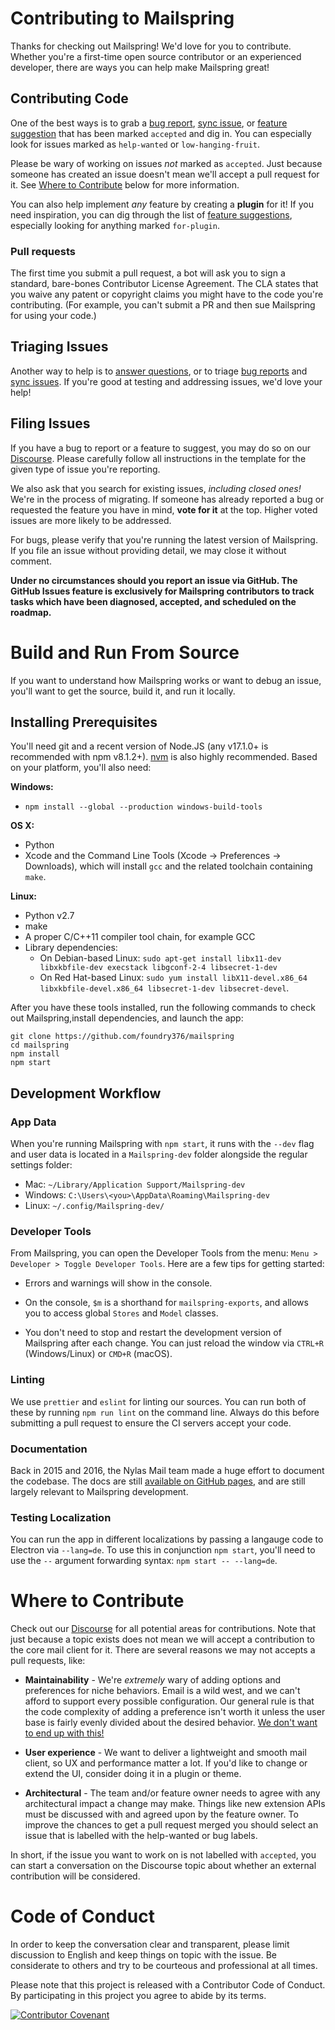 # Contributing to Mailspring

Thanks for checking out Mailspring! We'd love for you to contribute. Whether
you're a first-time open source contributor or an experienced developer, there
are ways you can help make Mailspring great!

## Contributing Code

One of the best ways is to grab a
[bug report](https://community.getmailspring.com/c/bugs/10),
[sync issue](https://community.getmailspring.com/c/sync/22),
or [feature suggestion](https://community.getmailspring.com/c/features/12)
that has been marked `accepted` and dig in. You can especially look for issues
marked as `help-wanted` or `low-hanging-fruit`.

Please be wary of working on issues *not* marked as `accepted`. Just because
someone has created an issue doesn't mean we'll accept a pull request for it.
See [Where to Contribute](#where-to-contribute) below for more information.

You can also help implement *any* feature by creating a **plugin** for it!
If you need inspiration, you can dig through the list of
[feature suggestions](https://community.getmailspring.com/c/features/12),
especially looking for anything marked `for-plugin`.

### Pull requests

The first time you submit a pull request, a bot will ask you to sign a
standard, bare-bones Contributor License Agreement. The CLA states that you
waive any patent or copyright claims you might have to the code you're
contributing. (For example, you can't submit a PR and then sue Mailspring
for using your code.)

## Triaging Issues

Another way to help is to [answer questions](https://community.getmailspring.com/c/help/7),
or to triage [bug reports](https://community.getmailspring.com/c/bugs/10) and
[sync issues](https://community.getmailspring.com/c/sync/22). If you're good at
testing and addressing issues, we'd love your help!

## Filing Issues

If you have a bug to report or a feature to suggest, you may do so on our
[Discourse](https://community.getmailspring.com/). Please carefully follow all
instructions in the template for the given type of issue you're reporting.

We also ask that you search for existing issues, *including closed ones!*
We're in the process of migrating. If someone has already reported a bug or
requested the feature you have in mind,  **vote for it** at the top.
Higher voted issues are more likely to be addressed.

For bugs, please verify that you're running the latest version of Mailspring.
If you file an issue without providing detail, we may close it without comment.

**Under no circumstances should you report an issue via GitHub. The GitHub
Issues feature is exclusively for Mailspring contributors to track tasks
which have been diagnosed, accepted, and scheduled on the roadmap.**

# Build and Run From Source

If you want to understand how Mailspring works or want to debug an issue,
you'll want to get the source, build it, and run it locally.

## Installing Prerequisites

You'll need git and a recent version of Node.JS (any v17.1.0+ is recommended
with npm v8.1.2+). [nvm](https://github.com/creationix/nvm) is also highly
recommended. Based on your platform, you'll also need:

**Windows:**

- `npm install --global --production windows-build-tools`

**OS X:**

- Python
- Xcode and the Command Line Tools (Xcode -> Preferences -> Downloads), which
  will install `gcc` and the related toolchain containing `make`.

**Linux:**

- Python v2.7
- make
- A proper C/C++11 compiler tool chain, for example GCC
- Library dependencies:
  - On Debian-based Linux: `sudo apt-get install libx11-dev libxkbfile-dev execstack libgconf-2-4 libsecret-1-dev`
  - On Red Hat-based Linux: `sudo yum install libX11-devel.x86_64 libxkbfile-devel.x86_64 libsecret-1-dev libsecret-devel`.

After you have these tools installed, run the following commands to check out
Mailspring,install dependencies, and launch the app:

```
git clone https://github.com/foundry376/mailspring
cd mailspring
npm install
npm start
```

## Development Workflow

### App Data

When you're running Mailspring with `npm start`, it runs with the `--dev` flag
and user data is located in a `Mailspring-dev` folder alongside the regular
settings folder:

- Mac: `~/Library/Application Support/Mailspring-dev`
- Windows: `C:\Users\<you>\AppData\Roaming\Mailspring-dev`
- Linux: `~/.config/Mailspring-dev/`

### Developer Tools

From Mailspring, you can open the Developer Tools from the
menu: `Menu > Developer > Toggle Developer Tools`. Here are a few tips for
getting started:

- Errors and warnings will show in the console.

- On the console, `$m` is a shorthand for `mailspring-exports`, and allows you
  to access global `Stores` and `Model` classes.

- You don't need to stop and restart the development version of Mailspring
  after each change. You can just reload the window via `CTRL+R` (Windows/Linux)
  or `CMD+R` (macOS).

### Linting

We use `prettier` and `eslint` for linting our sources. You can run both of
these by running `npm run lint` on the command line. Always do this before
submitting a pull request to ensure the CI servers accept your code.

### Documentation

Back in 2015 and 2016, the Nylas Mail team made a huge effort to document
the codebase. The docs are still
[available on GitHub pages](https://foundry376.github.io/Mailspring/), and are
still largely relevant to Mailspring development.

### Testing Localization

You can run the app in different localizations by passing a langauge code to
Electron via `--lang=de`. To use this in conjunction `npm start`, you'll need
to use the `--` argument forwarding syntax: `npm start -- --lang=de`.

# Where to Contribute

Check out our [Discourse](https://community.getmailspring.com/) for all
potential areas for contributions. Note that just because a topic exists does
not mean we will accept a contribution to the core mail client for it. There
are several reasons we may not accepts a pull requests, like:

- **Maintainability** - We're _extremely_ wary of adding options and preferences
  for niche behaviors. Email is a wild west, and we can't afford to support
  every possible configuration. Our general rule is that the code complexity
  of adding a preference isn't worth it unless the user base is fairly evenly
  divided about the desired behavior.
  [We don't want to end up with this!](https://cloud.githubusercontent.com/assets/1037212/14989123/2a74e810-110b-11e6-8b5d-6f343bca712f.png)

- **User experience** - We want to deliver a lightweight and smooth mail
  client, so UX and performance matter a lot. If you'd like to change or
  extend the UI, consider doing it in a plugin or theme.

- **Architectural** - The team and/or feature owner needs to agree with any
  architectural impact a change may make. Things like new extension APIs must
  be discussed with and agreed upon by the feature owner. To improve the
  chances to get a pull request merged you should select an issue that is
  labelled with the help-wanted or bug labels.

In short, if the issue you want to work on is not labelled with `accepted`, you
can start a conversation on the Discourse topic about whether an external
contribution will be considered.

# Code of Conduct

In order to keep the conversation clear and transparent, please limit
discussion to English and keep things on topic with the issue. Be considerate
to others and try to be courteous and professional at all times.

Please note that this project is released with a Contributor Code of Conduct.
By participating in this project you agree to abide by its terms.

[![Contributor Covenant](https://img.shields.io/badge/Contributor%20Covenant-v2.0%20adopted-ff69b4.svg)](code_of_conduct.md)
